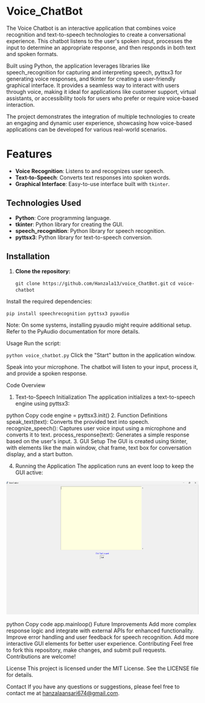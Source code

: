 # Voice_ChatBot
The Voice Chatbot is an interactive application that combines voice recognition and text-to-speech technologies to create a conversational experience. This chatbot listens to the user's spoken input, processes the input to determine an appropriate response, and then responds in both text and spoken formats.

Built using Python, the application leverages libraries like speech_recognition for capturing and interpreting speech, pyttsx3 for generating voice responses, and tkinter for creating a user-friendly graphical interface. It provides a seamless way to interact with users through voice, making it ideal for applications like customer support, virtual assistants, or accessibility tools for users who prefer or require voice-based interaction.

The project demonstrates the integration of multiple technologies to create an engaging and dynamic user experience, showcasing how voice-based applications can be developed for various real-world scenarios.

# Features

- **Voice Recognition**: Listens to and recognizes user speech.
- **Text-to-Speech**: Converts text responses into spoken words.
- **Graphical Interface**: Easy-to-use interface built with `tkinter`.

## Technologies Used

- **Python**: Core programming language.
- **tkinter**: Python library for creating the GUI.
- **speech_recognition**: Python library for speech recognition.
- **pyttsx3**: Python library for text-to-speech conversion.

## Installation

1. **Clone the repository:**

   `git clone https://github.com/Hanzala13/voice_ChatBot.git`
   `cd voice-chatbot`

Install the required dependencies:

`pip install speechrecognition pyttsx3 pyaudio`

Note: On some systems, installing pyaudio might require additional setup. Refer to the PyAudio documentation for more details.

Usage
Run the script:


`python voice_chatbot.py`
Click the "Start" button in the application window.

Speak into your microphone. The chatbot will listen to your input, process it, and provide a spoken response.

Code Overview
1. Text-to-Speech Initialization
The application initializes a text-to-speech engine using pyttsx3:

python
Copy code
engine = pyttsx3.init()
2. Function Definitions
speak_text(text): Converts the provided text into speech.
recognize_speech(): Captures user voice input using a microphone and converts it to text.
process_response(text): Generates a simple response based on the user's input.
3. GUI Setup
The GUI is created using tkinter, with elements like the main window, chat frame, text box for conversation display, and a start button.

4. Running the Application
The application runs an event loop to keep the GUI active:

<img src="GUI of App.png" height="350" width="750">

python
Copy code
app.mainloop()
Future Improvements
Add more complex response logic and integrate with external APIs for enhanced functionality.
Improve error handling and user feedback for speech recognition.
Add more interactive GUI elements for better user experience.
Contributing
Feel free to fork this repository, make changes, and submit pull requests. Contributions are welcome!

License
This project is licensed under the MIT License. See the LICENSE file for details.

Contact
If you have any questions or suggestions, please feel free to contact me at hanzalaansari674@gmail.com.


